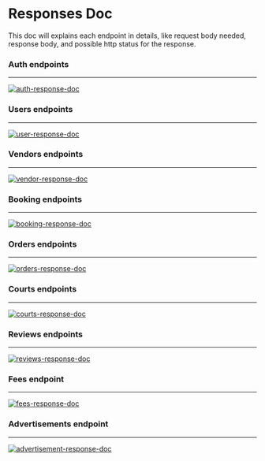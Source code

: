 # Responses Doc

This doc will explains each endpoint in details, like request body needed, response body, and possible http status for the response.

### Auth endpoints

---

[![auth-response-doc](https://img.shields.io/badge/visit-auth--response--doc-default)](https://github.com/bryanfks-dev/Courtly-Service/blob/main/docs/AUTH_RESPONSE.md)

### Users endpoints

---

[![user-response-doc](https://img.shields.io/badge/visit-user--response--doc-red)](https://github.com/bryanfks-dev/Courtly-Service/blob/main/docs/USER_RESPONSE.md)

### Vendors endpoints

---

[![vendor-response-doc](https://img.shields.io/badge/visit-vendor--response--doc-silver)](https://github.com/bryanfks-dev/Courtly-Service/blob/main/docs/VENDOR_RESPONSE.md)

### Booking endpoints

---

[![booking-response-doc](https://img.shields.io/badge/visit-booking--response--doc-purple)](https://github.com/bryanfks-dev/Courtly-Service/blob/main/docs/BOOKING_RESPONSE.md)

### Orders endpoints

---

[![orders-response-doc](https://img.shields.io/badge/visit-orders--response--doc-pink)](https://github.com/bryanfks-dev/Courtly-Service/blob/main/docs/ORDERS_RESPONSE.md)

### Courts endpoints

---

[![courts-response-doc](https://img.shields.io/badge/visit-courts--response--doc-white)](https://github.com/bryanfks-dev/Courtly-Service/blob/main/docs/COURTS_RESPONSE.md)

### Reviews endpoints

---

[![reviews-response-doc](https://img.shields.io/badge/visit-reviews--response--doc-gold)](https://github.com/bryanfks-dev/Courtly-Service/blob/main/docs/REVIEWS_RESPONSE.md)

### Fees endpoint

---

[![fees-response-doc](https://img.shields.io/badge/visit-fees--response--doc-green)](https://github.com/bryanfks-dev/Courtly-Service/blob/main/docs/FEES_RESPONSE.md)

### Advertisements endpoint

---

[![advertisement-response-doc](https://img.shields.io/badge/visit-fees--response--doc-black)](https://github.com/bryanfks-dev/Courtly-Service/blob/main/docs/ADVERTISEMENT_RESPONSE.md)
